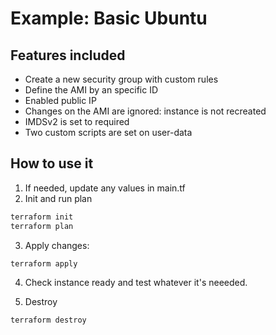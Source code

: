 # Example: Basic Ubuntu

## Features included

- Create a new security group with custom rules
- Define the AMI by an specific ID
- Enabled public IP
- Changes on the AMI are ignored: instance is not recreated
- IMDSv2 is set to required
- Two custom scripts are set on user-data

## How to use it

1. If needed, update any values in main.tf
2. Init and run plan

```bash
terraform init
terraform plan
```

3. Apply changes:

```bash
terraform apply
```

4. Check instance ready and test whatever it's neeeded.

5. Destroy

```bash
terraform destroy
```
